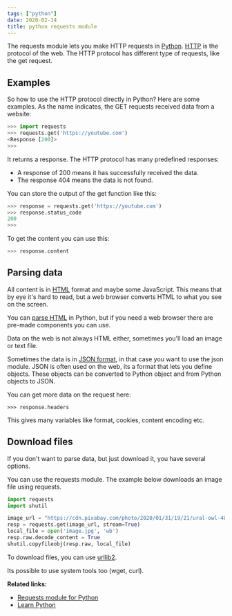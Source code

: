 ```yaml
---
tags: ["python"]
date: 2020-02-14
title: python requests module
---
```

The requests module lets you make HTTP requests in <a href="https://python.org">Python</a>. <a href="https://en.wikipedia.org/wiki/Hypertext_Transfer_Protocol">HTTP</a> is the protocol of the web. The HTTP protocol has different type of requests, like the get request.

## Examples

So how to use the HTTP protocol directly in Python? Here are some examples. As the name indicates, the GET requests received data from a website:

```python
>>> import requests
>>> requests.get('https://youtube.com')
<Response [200]>
>>> 
```

It returns a response. The HTTP protocol has many predefined responses:

* A response of 200 means it has successfully received the data. 
* The response 404 means the data is not found. 

You can store the output of the get function like this:

```python
>>> response = requests.get('https://youtube.com')
>>> response.status_code
200
>>> 
```

To get the content you can use this:

```python
>>> response.content
```

## Parsing data

All content is in <a href="https://en.wikipedia.org/wiki/HTML">HTML</a> format and maybe some JavaScript. This means that by eye it's hard to read, but a web browser converts HTML to what you see on the screen. 

You can <a href="https://pythonspot.com/http-parse-html-and-xhtml/">parse HTML</a> in Python, but if you need a web browser there are pre-made components you can use.

Data on the web is not always HTML either, sometimes you'll load an image or text file. 

Sometimes the data is in <a href="https://pythonbasics.org/json/">JSON format</a>, in that case you want to use the json module. JSON is often used on the web, its a format that lets you define objects. These objects can be converted to Python object and from Python objects to JSON.

You can get more data on the request here:

```
>>> response.headers
```

This gives many variables like format, cookies, content encoding etc.

## Download files

If you don't want to parse data, but just download it, you have several options.

You can use the requests module. The example below downloads an image file using requests.

```python
import requests
import shutil

image_url = "https://cdn.pixabay.com/photo/2020/01/31/19/21/ural-owl-4808774__340.jpg"
resp = requests.get(image_url, stream=True)
local_file = open('image.jpg', 'wb')
resp.raw.decode_content = True
shutil.copyfileobj(resp.raw, local_file)
```

To download files, you can use <a href="https://pythonprogramminglanguage.com/download-file/">urllib2</a>.

Its possible to use system tools too (wget, curl).

**Related links:**
* <a href="https://2.python-requests.org/en/master/">Requests module for Python</a>
* <a href="https://pythonbasics.org/">Learn Python</a>



